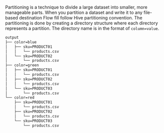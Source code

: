 Partitioning is a technique to divide a large dataset into smaller, more manageable parts.
When you partition a dataset and write it to any file-based destination Flow fill follow Hive partitioning convention.
The partitioning is done by creating a directory structure where each directory represents a partition.
The directory name is in the format of `column=value`.

```bash
output
├── color=blue
│   ├── sku=PRODUCT01
│   │   └── products.csv
│   └── sku=PRODUCT02
│       └── products.csv
├── color=green
│   ├── sku=PRODUCT01
│   │   └── products.csv
│   ├── sku=PRODUCT02
│   │   └── products.csv
│   └── sku=PRODUCT03
│       └── products.csv
└── color=red
    ├── sku=PRODUCT01
    │   └── products.csv
    ├── sku=PRODUCT02
    │   └── products.csv
    └── sku=PRODUCT03
        └── products.csv
```
